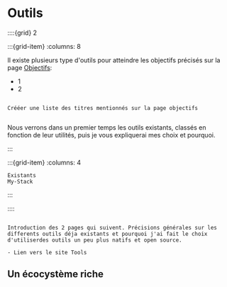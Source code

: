 # Outils

::::{grid} 2

:::{grid-item}
:columns: 8

Il existe plusieurs type d'outils pour atteindre les objectifs précisés sur la page [Objectifs](link):
- 1
- 2

```{note}

Crééer une liste des titres mentionnés sur la page objectifs


```

Nous verrons dans un premier temps les outils existants, classés en fonction de leur utilités, puis je vous expliquerai mes choix et pourquoi.

:::

:::{grid-item}
:columns: 4

```{toctree}
Existants
My-Stack
```

:::

::::

```{note}

Introduction des 2 pages qui suivent. Précisions générales sur les differents outils déja existants et pourquoi j'ai fait le choix d'utiliserdes outils un peu plus natifs et open source.

- Lien vers le site Tools

```

## Un écocystème riche

